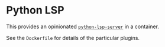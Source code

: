 # Python LSP

This provides an opinionated [`python-lsp-server`](https://github.com/python-lsp/python-lsp-server#start-of-content) in a container.

See the `Dockerfile` for details of the particular plugins.
